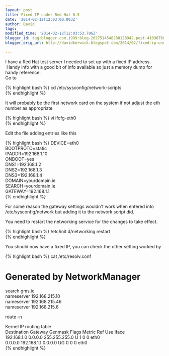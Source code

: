 ```yaml
---
layout: post
title: Fixed IP under Red Hat 6.5
date: '2014-02-12T12:03:00.003Z'
author: David
tags: 
modified_time: '2014-02-12T12:03:53.706Z'
blogger_id: tag:blogger.com,1999:blog-2027514548288128942.post-4109676067870396543
blogger_orig_url: http://davidkerwick.blogspot.com/2014/02/fixed-ip-under-red-hat-65.html

---
```


I have a Red Hat test server I needed to set up with a fixed IP address.  Handy info with a good bit of info available so just a memory dump for handy reference.  
Go to  

{% highlight bash %}
cd /etc/sysconfig/network-scripts  
{% endhighlight %}

It will probably be the first network card on the system if not adjust the eth number as appropriate  

{% highlight bash %}
vi ifcfg-eth0  
{% endhighlight %}

Edit the file adding entries like this  

{% highlight bash %}
DEVICE=eth0  
BOOTPROTO=static  
IPADDR=192.168.1.10  
ONBOOT=yes  
DNS1=192.168.1.2  
DNS2=192.168.1.3  
DNS3=192.168.1.4  
DOMAIN=yourdomain.ie  
SEARCH=yourdomain.ie  
GATEWAY=192.168.1.1  
{% endhighlight %}

For some reason the gateway settings wouldn't work when entered into /etc/sysconfig/network but adding it to the network script did.  

You need to restart the networking service for the changes to take effect.  

{% highlight bash %}
/etc/init.d/networking restart  
{% endhighlight %}

You should now have a fixed IP, you can check the other setting worked by  

{% highlight bash %}
cat /etc/resolv.conf   

# Generated by NetworkManager  
search gms.ie  
nameserver 192.168.215.10  
nameserver 192.168.215.46  
nameserver 192.168.215.6  

route -n  

Kernel IP routing table  
Destination     Gateway         Genmask         Flags Metric Ref    Use Iface  
192.168.1.0   0.0.0.0         255.255.255.0   U     1      0        0 eth0  
0.0.0.0         192.168.1.1   0.0.0.0         UG    0      0        0 eth0  
{% endhighlight %}